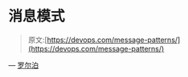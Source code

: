 # 消息模式

> 原文:[https://devops.com/message-patterns/](https://devops.com/message-patterns/)

— [罗尔泊](https://devops.com/author/breselman/)